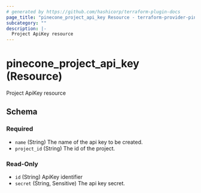 ```yaml
---
# generated by https://github.com/hashicorp/terraform-plugin-docs
page_title: "pinecone_project_api_key Resource - terraform-provider-pinecone"
subcategory: ""
description: |-
  Project ApiKey resource
---
```


# pinecone_project_api_key (Resource)

Project ApiKey resource



<!-- schema generated by tfplugindocs -->
## Schema

### Required

- `name` (String) The name of the api key to be created.
- `project_id` (String) The id of the project.

### Read-Only

- `id` (String) ApiKey identifier
- `secret` (String, Sensitive) The api key secret.

